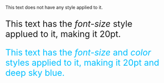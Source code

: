 <!DOCTYPE html>
<html lang="en">
<head>
    <meta charset="UTF-8">
    <meta name="viewport" content="width=device-width, initial-scale=1.0">
    <title>CSS Inline Example</title>
</head>
<body>
    <p>This text does not have any style applied to it.</p>
    <p style = "font-size: 20pt;">This text has the 
        <em>font-size</em> style applued to it, making it 20pt.</p>
    <p style = "font-size: 20pt; color: deepskyblue;">This text has the 
        <em>font-size</em> and 
        <em>color</em> styles applied to it, making it 20pt and deep sky blue.</p>
        

</body>
</html>
